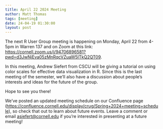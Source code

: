 ```yaml
---
title: April 22 2024 Meeting
author: Matt Thomas
tags: [meeting]
date: 24-04-19 01:30:00
layout: post
--- 
```


The next R User Group meeting is happening on Monday, April 22 from 4-5pm in Warren 137 and on Zoom at this link:
<https://cornell.zoom.us/j/94706896581?pwd=d3JwNjEva05zMnRqcVZuaW5ITkQ2QT09>.

In this meeting, Andrew Siefert from CSCU will be giving a tutorial on using color scales for effective data visualization in R. Since this is the last meeting of the semester, we’ll also have a discussion about people’s interests and ideas for the future of the group.

Hope to see you there!

We’ve posted an updated meeting schedule on our Confluence page (<https://confluence.cornell.edu/display/crug/Spring+2024+meeting+schedule>), so check that out to learn about future events. Leave a comment or email <asiefert@cornell.edu> if you’re interested in presenting at a future meeting!